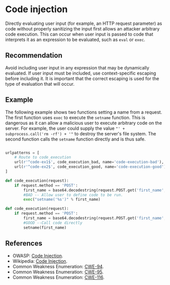 # Code injection
Directly evaluating user input (for example, an HTTP request parameter) as code without properly sanitizing the input first allows an attacker arbitrary code execution. This can occur when user input is passed to code that interprets it as an expression to be evaluated, such as `eval` or `exec`.


## Recommendation
Avoid including user input in any expression that may be dynamically evaluated. If user input must be included, use context-specific escaping before including it. It is important that the correct escaping is used for the type of evaluation that will occur.


## Example
The following example shows two functions setting a name from a request. The first function uses `exec` to execute the `setname` function. This is dangerous as it can allow a malicious user to execute arbitrary code on the server. For example, the user could supply the value `"' + subprocess.call('rm -rf') + '"` to destroy the server's file system. The second function calls the `setname` function directly and is thus safe.


```python

urlpatterns = [
    # Route to code_execution
    url(r'^code-ex1$', code_execution_bad, name='code-execution-bad'),
    url(r'^code-ex2$', code_execution_good, name='code-execution-good')
]

def code_execution(request):
    if request.method == 'POST':
        first_name = base64.decodestring(request.POST.get('first_name', ''))
        #BAD -- Allow user to define code to be run.
        exec("setname('%s')" % first_name)

def code_execution(request):
    if request.method == 'POST':
        first_name = base64.decodestring(request.POST.get('first_name', ''))
        #GOOD --Call code directly
        setname(first_name)

```

## References
* OWASP: [Code Injection](https://www.owasp.org/index.php/Code_Injection).
* Wikipedia: [Code Injection](https://en.wikipedia.org/wiki/Code_injection).
* Common Weakness Enumeration: [CWE-94](https://cwe.mitre.org/data/definitions/94.html).
* Common Weakness Enumeration: [CWE-95](https://cwe.mitre.org/data/definitions/95.html).
* Common Weakness Enumeration: [CWE-116](https://cwe.mitre.org/data/definitions/116.html).
